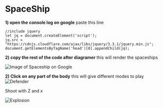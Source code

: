 # SpaceShip

**1) open the console log on google**
paste this line 

```
//include jquery 
let jq = document.createElement('script');
jq.src = "https://cdnjs.cloudflare.com/ajax/libs/jquery/3.3.1/jquery.min.js";
document.getElementsByTagName('head')[0].appendChild(jq);
```

**2) copy the rest of the code after diagramer**
this will render the spaceships

![Image of Spaceship on Google](https://i.ibb.co/P4tbhN0/Screenshot-2020-03-20-00-41-58.png)

**2) Click on any part of the body**
this will give different modes to play
![Defender](https://i.ibb.co/xgP67TC/Screenshot-2020-03-20-00-47-40.png)

Shoot with Z and x

![Explosion](https://i.ibb.co/gRJZDp5/Screenshot-2020-03-20-00-48-44.png)
